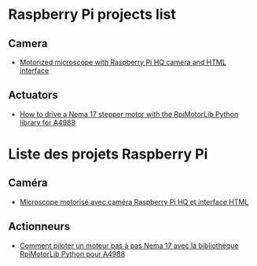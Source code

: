 # Raspberry Pi projects list
## Camera
* [Motorized microscope with Raspberry Pi HQ camera and HTML interface](https://github.com/projetsdiy/Raspberry-Pi-Projects/tree/main/HQ%20Camera/Motorized%20microscope)

## Actuators
* [How to drive a Nema 17 stepper motor with the RpiMotorLib Python library for A4988](https://github.com/projetsdiy/Raspberry-Pi-Projects/tree/main/Actuators/A4988%20%2B%20Nema%2017%20stepper%20motor)

# Liste des projets Raspberry Pi
## Caméra
* [Microscope motorisé avec caméra Raspberry Pi HQ et interface HTML](https://github.com/projetsdiy/Raspberry-Pi-Projects/tree/main/HQ%20Camera/Motorized%20microscope)

## Actionneurs
* [Comment piloter un moteur pas à pas Nema 17 avec la bibliothèque RpiMotorLib Python pour A4988](https://github.com/projetsdiy/Raspberry-Pi-Projects/tree/main/Actuators/A4988%20%2B%20Nema%2017%20stepper%20motor)